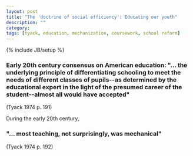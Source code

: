 ```yaml
---
layout: post
title: "The 'doctrine of social efficiency': Educating our youth"
description: ""
category: 
tags: [tyack, education, mechanization, coursework, school reform]
---
```

{% include JB/setup %}

### Early 20th century consensus on American education: "... the underlying principle of differentiating schooling to meet the needs of different classes of pupils--as determined by the educational expert in the light of the presumed career of the student--almost all would have accepted" 
(Tyack 1974 p. 191)

During the early 20th century,

### "... most teaching, not surprisingly, was mechanical" 
(Tyack 1974 p. 192) 
